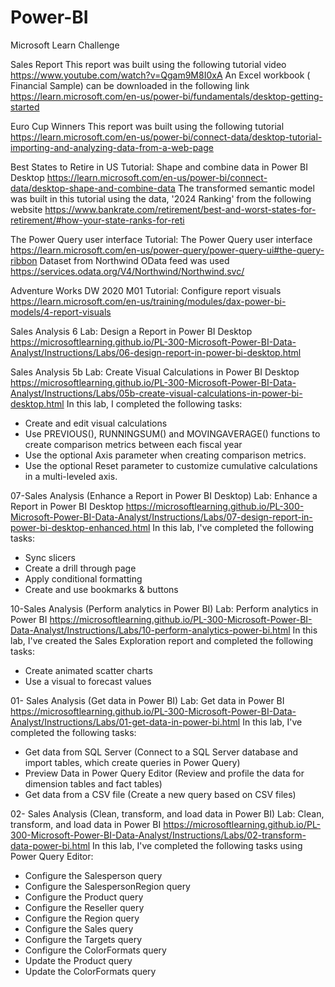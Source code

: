 # Power-BI
Microsoft Learn Challenge

Sales Report
This report was built using the following tutorial video
https://www.youtube.com/watch?v=Qgam9M8I0xA
An Excel workbook ( Financial Sample) can be downloaded in the following link
https://learn.microsoft.com/en-us/power-bi/fundamentals/desktop-getting-started

Euro Cup Winners
This report was built using the following tutorial
https://learn.microsoft.com/en-us/power-bi/connect-data/desktop-tutorial-importing-and-analyzing-data-from-a-web-page

Best States to Retire in US
Tutorial: Shape and combine data in Power BI Desktop
https://learn.microsoft.com/en-us/power-bi/connect-data/desktop-shape-and-combine-data
The transformed semantic model was built in this tutorial using the data, '2024 Ranking' from the following website
https://www.bankrate.com/retirement/best-and-worst-states-for-retirement/#how-your-state-ranks-for-reti


The Power Query user interface
Tutorial: The Power Query user interface
https://learn.microsoft.com/en-us/power-query/power-query-ui#the-query-ribbon
Dataset from Northwind OData feed was used
https://services.odata.org/V4/Northwind/Northwind.svc/

Adventure Works DW 2020 M01
Tutorial: Configure report visuals
https://learn.microsoft.com/en-us/training/modules/dax-power-bi-models/4-report-visuals

Sales Analysis 6
Lab: Design a Report in Power BI Desktop
https://microsoftlearning.github.io/PL-300-Microsoft-Power-BI-Data-Analyst/Instructions/Labs/06-design-report-in-power-bi-desktop.html

Sales Analysis 5b
Lab: Create Visual Calculations in Power BI Desktop
https://microsoftlearning.github.io/PL-300-Microsoft-Power-BI-Data-Analyst/Instructions/Labs/05b-create-visual-calculations-in-power-bi-desktop.html
In this lab, I completed the following tasks:
* Create and edit visual calculations
* Use PREVIOUS(), RUNNINGSUM() and MOVINGAVERAGE() functions to create comparison metrics between each fiscal year
* Use the optional Axis parameter when creating comparison metrics.
* Use the optional Reset parameter to customize cumulative calculations in a multi-leveled axis.

07-Sales Analysis (Enhance a Report in Power BI Desktop)
Lab: Enhance a Report in Power BI Desktop
https://microsoftlearning.github.io/PL-300-Microsoft-Power-BI-Data-Analyst/Instructions/Labs/07-design-report-in-power-bi-desktop-enhanced.html
In this lab,  I've completed the following tasks:
* Sync slicers
* Create a drill through page
* Apply conditional formatting
* Create and use bookmarks & buttons

10-Sales Analysis (Perform analytics in Power BI)
Lab: Perform analytics in Power BI
https://microsoftlearning.github.io/PL-300-Microsoft-Power-BI-Data-Analyst/Instructions/Labs/10-perform-analytics-power-bi.html
In this lab, I've created the Sales Exploration report and completed the following tasks:
* Create animated scatter charts
* Use a visual to forecast values

01- Sales Analysis (Get data in Power BI)
Lab: Get data in Power BI
https://microsoftlearning.github.io/PL-300-Microsoft-Power-BI-Data-Analyst/Instructions/Labs/01-get-data-in-power-bi.html
In this lab, I've completed the following tasks:
* Get data from SQL Server (Connect to a SQL Server database and import tables, which create queries in Power Query)
* Preview Data in Power Query Editor (Review and profile the data for dimension tables and fact tables)
* Get data from a CSV file (Create a new query based on CSV files)

02- Sales Analysis (Clean, transform, and load data in Power BI)
Lab: Clean, transform, and load data in Power BI
https://microsoftlearning.github.io/PL-300-Microsoft-Power-BI-Data-Analyst/Instructions/Labs/02-transform-data-power-bi.html
In this lab, I've completed the following tasks using Power Query Editor:
* Configure the Salesperson query
* Configure the SalespersonRegion query
* Configure the Product query
* Configure the Reseller query
* Configure the Region query
* Configure the Sales query
* Configure the Targets query
* Configure the ColorFormats query
* Update the Product query
* Update the ColorFormats query
